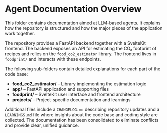 # Agent Documentation Overview

This folder contains documentation aimed at LLM-based agents.  It explains how the repository is structured and how the major pieces of the application work together.

The repository provides a FastAPI backend together with a SvelteKit frontend.  The backend exposes an API for estimating the CO₂ footprint of recipes and relies on the `food_co2_estimator` library.  The frontend lives in `foodprint/` and interacts with these endpoints.

The following sub‑folders contain detailed explanations for each part of the code base:

- **food_co2_estimator/** – Library implementing the estimation logic
- **app/** – FastAPI application and supporting files
- **foodprint/** – SvelteKit user interface and frontend architecture
- **projects/** – Project-specific documentation and learnings

Additional files include a `CHANGELOG.md` describing repository updates and a `LEARNINGS.md` file where insights about the code base and coding style are collected. The documentation has been consolidated to eliminate conflicts and provide clear, unified guidance.
